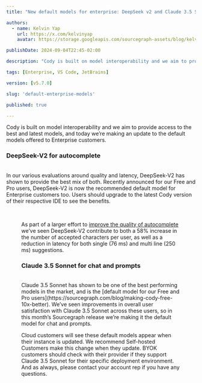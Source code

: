 ```yaml
---
title: "New default models for enterprise: DeepSeek v2 and Claude 3.5 Sonnet"

authors:
  - name: Kelvin Yap
    url: https://x.com/kelvinyap
    avatar: https://storage.googleapis.com/sourcegraph-assets/blog/kelvin_avatar.png

publishDate: 2024-09-04T22:45-02:00

description: "Cody is built on model interoperability and we aim to provide access to the best and latest models, and today we’re making an update to the default models offered to Enterprise customers: DeepSeek-V2 is the recommended default for autocomplete, while Claude 3.5 Sonnet is now the recommended default for chat and prompts."

tags: [Enterprise, VS Code, JetBrains]

version: [v5.7.0]

slug: 'default-enterprise-models'

published: true

---
```


Cody is built on model interoperability and we aim to provide access to the best and latest models, and today we’re making an update to the default models offered to Enterprise customers.

### DeepSeek-V2 for autocomplete

<br />
In our various evaluations around quality and latency, DeepSeek-V2 has shown to provide the best mix of both. Recently announced for our Free and Pro users, DeepSeek-V2 is now the recommended default model for Enterprise customers too. Users should upgrade to the latest Cody version of their respective IDE to see the benefits.
<br />

<Figure
  src="https://storage.googleapis.com/sourcegraph-assets/changelog/default-enterprise-models/deepseek-eval.png"
  alt="DeepSeek model evaluation on latency and quality"
/>
<br />

As part of a larger effort to [improve the quality of autocomplete](https://sourcegraph.com/blog/improving-cody-autocomplete-faster-smarter) we’ve seen DeepSeek-V2 contribute to both a 58% increase in the number of accepted characters per user, as well as a reduction in latency for both single (76 ms) and multi line (250 ms) suggestions.

### Claude 3.5 Sonnet for chat and prompts

<br />
Claude 3.5 Sonnet has shown to be one of the best performing models in the market, and is the [default model for our Free and Pro users](https://sourcegraph.com/blog/making-cody-free-10x-better). We’ve seen improvements in overall user satisfaction with Claude 3.5 Sonnet across these users, so in this month’s Sourcegraph release we’re making it the default model for chat and prompts.

Cloud customers will see these default models appear when their instance is updated. We recommend Self-hosted Customers make this change when they update. BYOK customers should check with their provider if they support Claude 3.5 Sonnet for their specific deployment environment. And as always, please contact your account rep if you have any questions.